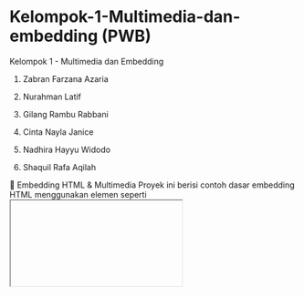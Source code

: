 # Kelompok-1-Multimedia-dan-embedding (PWB)

Kelompok 1 - Multimedia dan Embedding

1. Zabran Farzana Azaria


2. Nurahman Latif


3. Gilang Rambu Rabbani


4. Cinta Nayla Janice


5. Nadhira Hayyu Widodo


6. Shaquil Rafa Aqilah

📌 Embedding HTML & Multimedia
Proyek ini berisi contoh dasar embedding HTML menggunakan elemen seperti <iframe> dan <embed>. Juga mencakup penggunaan elemen multimedia seperti teks, gambar, audio, dan video.

🔧 Fitur
Menyematkan video YouTube

Menampilkan peta Google

Menambahkan elemen multimedia (gambar, audio, video)

💡 Tujuan
Untuk memahami cara menyisipkan konten dari sumber lain dan menggunakan media berbeda dalam halaman web.
